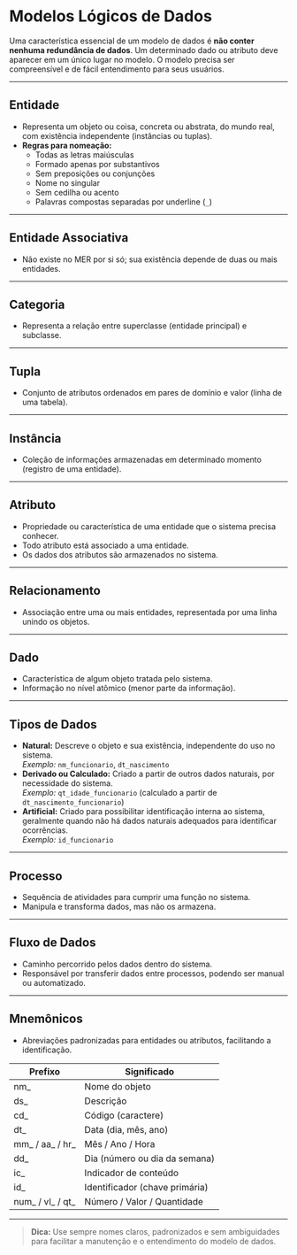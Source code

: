 # Modelos Lógicos de Dados

Uma característica essencial de um modelo de dados é **não conter nenhuma redundância de dados**. Um determinado dado ou atributo deve aparecer em um único lugar no modelo. O modelo precisa ser compreensível e de fácil entendimento para seus usuários.

---

## Entidade

- Representa um objeto ou coisa, concreta ou abstrata, do mundo real, com existência independente (instâncias ou tuplas).
- **Regras para nomeação:**
  - Todas as letras maiúsculas
  - Formado apenas por substantivos
  - Sem preposições ou conjunções
  - Nome no singular
  - Sem cedilha ou acento
  - Palavras compostas separadas por underline (`_`)

---

## Entidade Associativa

- Não existe no MER por si só; sua existência depende de duas ou mais entidades.

---

## Categoria

- Representa a relação entre superclasse (entidade principal) e subclasse.

---

## Tupla

- Conjunto de atributos ordenados em pares de domínio e valor (linha de uma tabela).

---

## Instância

- Coleção de informações armazenadas em determinado momento (registro de uma entidade).

---

## Atributo

- Propriedade ou característica de uma entidade que o sistema precisa conhecer.
- Todo atributo está associado a uma entidade.
- Os dados dos atributos são armazenados no sistema.

---

## Relacionamento

- Associação entre uma ou mais entidades, representada por uma linha unindo os objetos.

---

## Dado

- Característica de algum objeto tratada pelo sistema.
- Informação no nível atômico (menor parte da informação).

---

## Tipos de Dados

- **Natural:** Descreve o objeto e sua existência, independente do uso no sistema.  
  *Exemplo:* `nm_funcionario`, `dt_nascimento`
- **Derivado ou Calculado:** Criado a partir de outros dados naturais, por necessidade do sistema.  
  *Exemplo:* `qt_idade_funcionario` (calculado a partir de `dt_nascimento_funcionario`)
- **Artificial:** Criado para possibilitar identificação interna ao sistema, geralmente quando não há dados naturais adequados para identificar ocorrências.  
  *Exemplo:* `id_funcionario`

---

## Processo

- Sequência de atividades para cumprir uma função no sistema.
- Manipula e transforma dados, mas não os armazena.

---

## Fluxo de Dados

- Caminho percorrido pelos dados dentro do sistema.
- Responsável por transferir dados entre processos, podendo ser manual ou automatizado.

---

## Mnemônicos

- Abreviações padronizadas para entidades ou atributos, facilitando a identificação.

| Prefixo         | Significado                        |
|-----------------|-----------------------------------|
| nm_             | Nome do objeto                     |
| ds_             | Descrição                         |
| cd_             | Código (caractere)                 |
| dt_             | Data (dia, mês, ano)               |
| mm_ / aa_ / hr_ | Mês / Ano / Hora                   |
| dd_             | Dia (número ou dia da semana)      |
| ic_             | Indicador de conteúdo              |
| id_             | Identificador (chave primária)     |
| num_ / vl_ / qt_| Número / Valor / Quantidade        |

---

> **Dica:** Use sempre nomes claros, padronizados e sem ambiguidades para facilitar a manutenção e o entendimento do modelo de dados.
